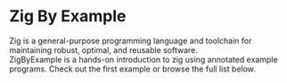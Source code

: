 # Zig By Example
Zig is a general-purpose programming language and toolchain for maintaining robust, optimal, and reusable software.<br/>
ZigByExample is a hands-on introduction to zig using annotated example programs. Check out the first example or browse the full list below.<br/>
